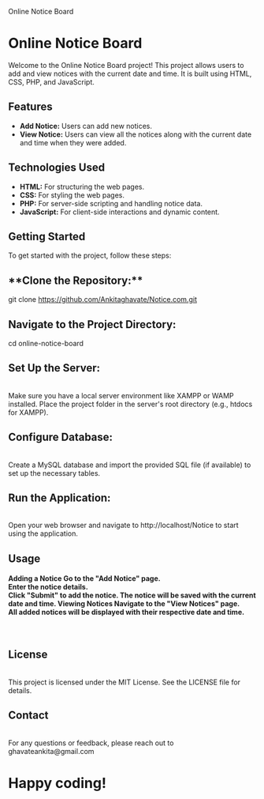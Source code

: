 Online Notice Board
# Online Notice Board

Welcome to the Online Notice Board project! This project allows users to add and view notices with the current date and time. It is built using HTML, CSS, PHP, and JavaScript.

## Features

- **Add Notice:** Users can add new notices.
- **View Notice:** Users can view all the notices along with the current date and time when they were added.

## Technologies Used

- **HTML:** For structuring the web pages.
- **CSS:** For styling the web pages.
- **PHP:** For server-side scripting and handling notice data.
- **JavaScript:** For client-side interactions and dynamic content.

## Getting Started

To get started with the project, follow these steps:

<h2>**Clone the Repository:**<br></h2>
  
git clone https://github.com/Ankitaghavate/Notice.com.git
<h2>Navigate to the Project Directory:<br></h2>

cd online-notice-board
<h2>Set Up the Server:</h2><br> Make sure you have a local server environment like XAMPP or WAMP installed. Place the project folder in the server's root directory (e.g., htdocs for XAMPP).

<h2>Configure Database:</h2><br> Create a MySQL database and import the provided SQL file (if available) to set up the necessary tables.

<h2>Run the Application:</h2><br> Open your web browser and navigate to http://localhost/Notice to start using the application.

<h2>Usage</h2>
<h4>Adding a Notice
Go to the "Add Notice" page.<br>
Enter the notice details.<br>
Click "Submit" to add the notice. The notice will be saved with the current date and time.
Viewing Notices
Navigate to the "View Notices" page.<br>
All added notices will be displayed with their respective date and time.
</h4><br>

<h2>License</h2><br>
This project is licensed under the MIT License. See the LICENSE file for details.

<h2>Contact</h2><br>
For any questions or feedback, please reach out to ghavateankita@gmail.com

<h1>Happy coding!</h1>
